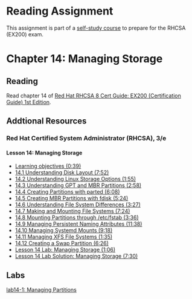 # Reading Assignment
This assignment is part of a [self-study course](../README.md) to prepare for the RHCSA (EX200) exam.
# Chapter 14: Managing Storage

## Reading
Read chapter 14 of [Red Hat RHCSA 8 Cert Guide: EX200 (Certification Guide) 1st Edition](https://www.amazon.com/Red-RHCSA-Cert-Guide-Certification-dp-0135938139/dp/0135938139).
## Addtional Resources

### Red Hat Certified System Administrator (RHCSA), 3/e

#### Lesson 14: Managing Storage
- [Learning objectives (0:39)](https://learning.oreilly.com/videos/red-hat-certified/9780135656495/9780135656495-RCSA_02_14_00)
- [14.1 Understanding Disk Layout (7:52)](https://learning.oreilly.com/videos/red-hat-certified/9780135656495/9780135656495-RCSA_02_14_01)
- [14.2 Understanding Linux Storage Options (1:55)](https://learning.oreilly.com/videos/red-hat-certified/9780135656495/9780135656495-RCSA_02_14_02)
- [14.3 Understanding GPT and MBR Partitions (2:58)](https://learning.oreilly.com/videos/red-hat-certified/9780135656495/9780135656495-RCSA_02_14_03)
- [14.4 Creating Partitions with parted (6:08)](https://learning.oreilly.com/videos/red-hat-certified/9780135656495/9780135656495-RCSA_02_14_04)
- [14.5 Creating MBR Partitions with fdisk (5:24)](https://learning.oreilly.com/videos/red-hat-certified/9780135656495/9780135656495-RCSA_02_14_05)
- [14.6 Understanding File System Differences (3:27)](https://learning.oreilly.com/videos/red-hat-certified/9780135656495/9780135656495-RCSA_02_14_06)
- [14.7 Making and Mounting File Systems (7:24)](https://learning.oreilly.com/videos/red-hat-certified/9780135656495/9780135656495-RCSA_02_14_07)
- [14.8 Mounting Partitions through /etc/fstab (3:36)](https://learning.oreilly.com/videos/red-hat-certified/9780135656495/9780135656495-RCSA_02_14_08)
- [14.9 Managing Persistent Naming Attributes (11:38)](https://learning.oreilly.com/videos/red-hat-certified/9780135656495/9780135656495-RCSA_02_14_09)
- [14.10 Managing Systemd Mounts (9:18)](https://learning.oreilly.com/videos/red-hat-certified/9780135656495/9780135656495-RCSA_02_14_10)
- [14.11 Managing XFS File Systems (1:35)](https://learning.oreilly.com/videos/red-hat-certified/9780135656495/9780135656495-RCSA_02_14_11)
- [14.12 Creating a Swap Partition (6:26)](https://learning.oreilly.com/videos/red-hat-certified/9780135656495/9780135656495-RCSA_02_14_12)
- [Lesson 14 Lab: Managing Storage (1:06)](https://learning.oreilly.com/videos/red-hat-certified/9780135656495/9780135656495-RCSA_02_14_13)
- [Lesson 14 Lab Solution: Managing Storage (7:30)](https://learning.oreilly.com/videos/red-hat-certified/9780135656495/9780135656495-RCSA_02_14_14)

## Labs
[lab14-1: Managing Partitions](lab14-1.md)</br>
